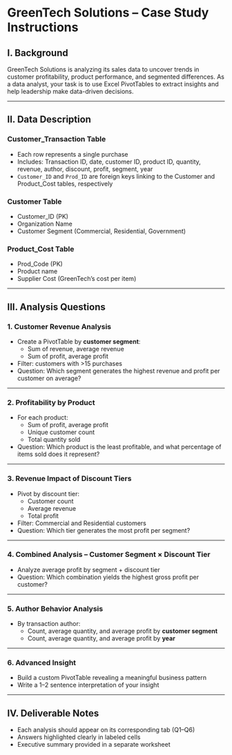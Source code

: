 # GreenTech Solutions – Case Study Instructions

## I. Background  
GreenTech Solutions is analyzing its sales data to uncover trends in customer profitability, product performance, and segmented differences. As a data analyst, your task is to use Excel PivotTables to extract insights and help leadership make data-driven decisions.

---

## II. Data Description  

### Customer_Transaction Table
- Each row represents a single purchase
- Includes: Transaction ID, date, customer ID, product ID, quantity, revenue, author, discount, profit, segment, year
- `Customer_ID` and `Prod_ID` are foreign keys linking to the Customer and Product_Cost tables, respectively

### Customer Table
- Customer_ID (PK)
- Organization Name
- Customer Segment (Commercial, Residential, Government)

### Product_Cost Table
- Prod_Code (PK)
- Product name
- Supplier Cost (GreenTech’s cost per item)

---

## III. Analysis Questions  

### 1. Customer Revenue Analysis  
- Create a PivotTable by **customer segment**:
  - Sum of revenue, average revenue
  - Sum of profit, average profit  
- Filter: customers with >15 purchases  
- Question: Which segment generates the highest revenue and profit per customer on average?

---

### 2. Profitability by Product  
- For each product:
  - Sum of profit, average profit
  - Unique customer count
  - Total quantity sold  
- Question: Which product is the least profitable, and what percentage of items sold does it represent?

---

### 3. Revenue Impact of Discount Tiers  
- Pivot by discount tier:
  - Customer count
  - Average revenue
  - Total profit  
- Filter: Commercial and Residential customers  
- Question: Which tier generates the most profit per segment?

---

### 4. Combined Analysis – Customer Segment × Discount Tier  
- Analyze average profit by segment + discount tier  
- Question: Which combination yields the highest gross profit per customer?

---

### 5. Author Behavior Analysis  
- By transaction author:
  - Count, average quantity, and average profit by **customer segment**
  - Count, average quantity, and average profit by **year**

---

### 6. Advanced Insight  
- Build a custom PivotTable revealing a meaningful business pattern  
- Write a 1–2 sentence interpretation of your insight

---

## IV. Deliverable Notes  
- Each analysis should appear on its corresponding tab (Q1–Q6)  
- Answers highlighted clearly in labeled cells  
- Executive summary provided in a separate worksheet
